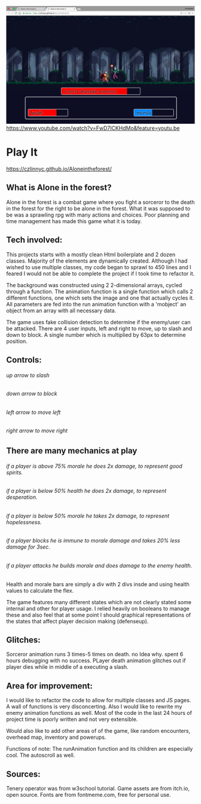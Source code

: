 ![Screenshot here](https://github.com/czlinNYC/Aloneintheforest/blob/master/ss.png)
https://www.youtube.com/watch?v=FwD7lCKHdMo&feature=youtu.be

# Play It
 https://czlinnyc.github.io/Aloneintheforest/

## What is Alone in the forest?
Alone in the forest is a combat game where you fight a sorceror to the death in the forest for the right to be alone in the forest. What it was supposed to be was a sprawling rpg with many actions and choices. Poor planning and time management has made this game what it is today.
## Tech involved:
This projects starts with a mostly clean Html boilerplate and 2 dozen classes. Majority of the elements are dynamically created. Although I had wished to use multiple classes, my code began to sprawl to 450 lines and I feared I would not be able to complete the project if I took time to refactor it.

The background was constructed using 2 2-dimensional arrays, cycled through a function. The animation function is a single function which calls 2 different functions, one which sets the image and one that actually cycles it. All parameters are fed into the run animation function with a 'mobject' an object from an array with all necessary data.

The game uses fake collision detection to determine if the enemy/user can be attacked. There are 4 user inputs, left and right to move, up to slash and down to block. A single number which is multiplied by 63px to determine position.
## Controls:
###### up arrow to slash
###### down arrow to block
###### left arrow to move left
###### right arrow to move right
## There are many mechanics at play 
###### if a player is above 75% morale he does 2x damage, to represent good spirits.
###### if a player is below 50% health he does 2x damage, to represent desperation.
###### if a player is below 50% morale he takes 2x damage, to represent hopelessness.
###### if a player blocks he is immune to morale damage and takes 20% less damage for 3sec.
###### if a player attacks he builds morale and does damage to the enemy health.
                                  
Health and morale bars are simply a div with 2 divs insde and using health values to calculate the flex. 

The game features many different states which are not clearly stated some internal and other for player usage. I relied heavily on booleans to manage these and also feel that at some point I should graphical representations of the states that affect player decision making (defenseup).

## Glitches: 
Sorceror animation runs 3 times-5 times on death. no Idea why. spent 6 hours debugging with no success.
PLayer death animation glitches out if player dies while in middle of a executing a slash.
          
## Area for improvement:
I would like to refactor the code to allow for multiple classes and JS pages. A wall of functions is very disconcerting. Also I would like to rewrite my enemy animation functions as well. Most of the code in the last 24 hours of project time is poorly written and not very extensible.

Would also like to add other areas of of the game, like random encounters, overhead map, inventory and powerups.

Functions of note: The runAnimation function and its children are especially cool. The autoscroll as well.

## Sources: 
Tenery operator was from w3school tutorial.
Game assets are from itch.io, open source.
Fonts are from fontmeme.com, free for personal use.

